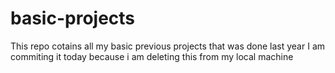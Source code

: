# basic-projects
This repo cotains all my basic previous projects that was done last year
I am commiting it today because i am deleting this from my local machine
